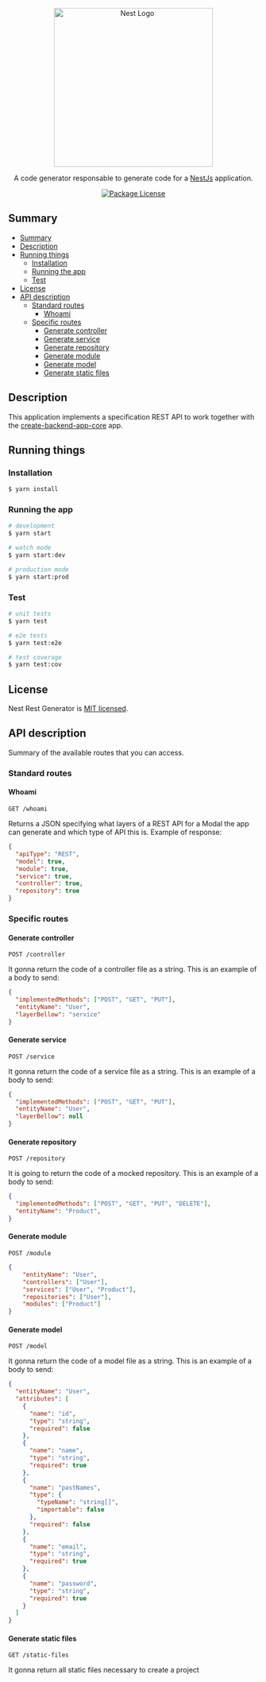 <p align="center">
  <a href="http://nestjs.com/" target="blank"><img src="https://nestjs.com/img/logo_text.svg" width="320" alt="Nest Logo" /></a>
</p>

 
  <p align="center">A code generator responsable to generate code for a <a href="https://github.com/nestjs/nest" target="blank">NestJs</a> application.</p>
    <p align="center">
<a href="https://github.com/Klynger/nest-rest-generator/blob/master/LICENSE"><img src="https://img.shields.io/github/license/klynger/nest-rest-generator?style=for-the-badge" alt="Package License" /></a>
</p>

## Summary

- [Summary](#summary)
- [Description](#description)
- [Running things](#running-things)
  - [Installation](#installation)
  - [Running the app](#running-the-app)
  - [Test](#test)
- [License](#license)
- [API description](#api-description)
  - [Standard routes](#standard-routes)
    - [Whoami](#whoami)
  - [Specific routes](#specific-routes)
    - [Generate controller](#generate-controller)
    - [Generate service](#generate-service)
    - [Generate repository](#generate-repository)
    - [Generate module](#generate-module)
    - [Generate model](#generate-model)
    - [Generate static files](#generate-static-files)

## Description

This application implements a specification REST API to work together with the [create-backend-app-core](https://github.com/Klynger/create-backend-app-core) app.

## Running things

### Installation

```bash
$ yarn install
```

### Running the app

```bash
# development
$ yarn start

# watch mode
$ yarn start:dev

# production mode
$ yarn start:prod
```

### Test

```bash
# unit tests
$ yarn test

# e2e tests
$ yarn test:e2e

# test coverage
$ yarn test:cov
```

## License

  Nest Rest Generator is [MIT licensed](LICENSE).

## API description
  Summary of the available routes that you can access.

### Standard routes

#### Whoami

`GET /whoami`

Returns a JSON specifying what layers of a REST API for a Modal the app can generate and which type of API this is. Example of response:

```json
{
  "apiType": "REST",
  "model": true,
  "module": true,
  "service": true,
  "controller": true,
  "repository": true
}
```

### Specific routes

#### Generate controller

`POST /controller`

It gonna return the code of a controller file as a string. This is an example of a body to send:

```json
{
  "implementedMethods": ["POST", "GET", "PUT"],
  "entityName": "User",
  "layerBellow": "service"
}
```

#### Generate service

`POST /service`

It gonna return the code of a service file as a string. This is an example of a body to send:

```json
{
  "implementedMethods": ["POST", "GET", "PUT"],
  "entityName": "User",
  "layerBellow": null
}
```

#### Generate repository

`POST /repository`

It is going to return the code of a mocked repository. This is an example of a body to send:

```json
{
  "implementedMethods": ["POST", "GET", "PUT", "DELETE"],
  "entityName": "Product",
}
```

#### Generate module

`POST /module`

```json
{
	"entityName": "User",
	"controllers": ["User"],
	"services": ["User", "Product"],
	"repositories": ["User"],
	"modules": ["Product"]
}
```

#### Generate model

`POST /model`

It gonna return the code of a model file as a string. This is an example of a body to send:

```json
{
  "entityName": "User",
  "attributes": [
    {
      "name": "id",
      "type": "string",
      "required": false
    },
    {
      "name": "name",
      "type": "string",
      "required": true
    },
    {
      "name": "pastNames",
      "type": {
        "typeName": "string[]",
        "importable": false
      },
      "required": false
    },
    {
      "name": "email",
      "type": "string",
      "required": true
    },
    {
      "name": "password",
      "type": "string",
      "required": true
    }
  ]
}
```

#### Generate static files

`GET /static-files`

It gonna return all static files necessary to create a project
